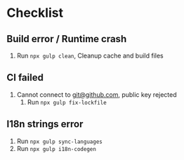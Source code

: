 # Checklist

## Build error / Runtime crash

1. Run `npx gulp clean`, Cleanup cache and build files

## CI failed

1. Cannot connect to git@github.com, public key rejected
   1. Run `npx gulp fix-lockfile`

## I18n strings error

1. Run `npx gulp sync-languages`
1. Run `npx gulp i18n-codegen`
